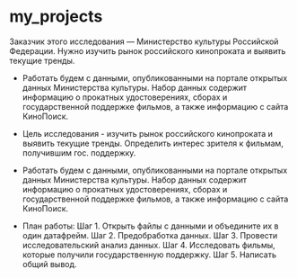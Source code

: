 # my_projects
Заказчик этого исследования — Министерство культуры Российской Федерации. Нужно изучить рынок российского кинопроката и выявить текущие тренды.  

- Работать будем с данными, опубликованными на портале открытых данных Министерства культуры. Набор данных содержит информацию о прокатных удостоверениях, сборах и государственной поддержке фильмов, а также информацию с сайта КиноПоиск. 

- Цель исследования - изучить рынок российского кинопроката и выявить текущие тренды. Определить интерес зрителя к фильмам, получившим гос. поддержку.

- Работать будем с данными, опубликованными на портале открытых данных Министерства культуры. Набор данных содержит информацию о прокатных удостоверениях, сборах и государственной поддержке фильмов, а также информацию с сайта КиноПоиск.

- План работы: Шаг 1. Открыть файлы с данными и объедините их в один датафрейм. Шаг 2. Предобработка данных. Шаг 3. Провести исследовательский анализ данных. Шаг 4. Исследовать фильмы, которые получили государственную поддержку. Шаг 5. Написать общий вывод.
